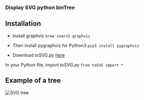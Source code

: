 ### Display SVG python binTree

## Installation
- Install graphviz
`brew search graphviz`

- Then install pygraphviz for Python3
`pip3 install pygraphviz`

- Download toSVG.py [here](https://raw.githubusercontent.com/BUYMERCIER/binTree-toSVG-Python/master/toSVG.py)

In your Python file, import toSVG.py
`from toSVG import *`
## Example of a tree

![SVG tree](https://image.noelshack.com/fichiers/2017/18/1493671367-screen-shot-2017-05-01-at-22-42-29.png)
